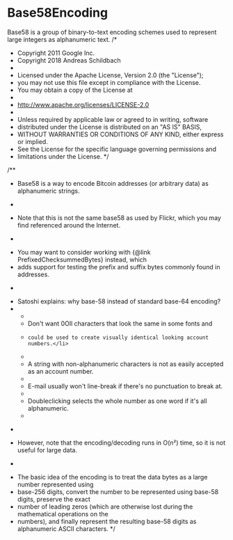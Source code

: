 # Base58Encoding
Base58 is a group of binary-to-text encoding schemes used to represent large integers as alphanumeric text.
/*
 * Copyright 2011 Google Inc.
 * Copyright 2018 Andreas Schildbach
 *
 * Licensed under the Apache License, Version 2.0 (the "License");
 * you may not use this file except in compliance with the License.
 * You may obtain a copy of the License at
 *
 *    http://www.apache.org/licenses/LICENSE-2.0
 *
 * Unless required by applicable law or agreed to in writing, software
 * distributed under the License is distributed on an "AS IS" BASIS,
 * WITHOUT WARRANTIES OR CONDITIONS OF ANY KIND, either express or implied.
 * See the License for the specific language governing permissions and
 * limitations under the License.
 */
 
 
 
 /**
 * Base58 is a way to encode Bitcoin addresses (or arbitrary data) as alphanumeric strings.
 * <p>
 * Note that this is not the same base58 as used by Flickr, which you may find referenced around the Internet.
 * <p>
 * You may want to consider working with {@link PrefixedChecksummedBytes} instead, which
 * adds support for testing the prefix and suffix bytes commonly found in addresses.
 * <p>
 * Satoshi explains: why base-58 instead of standard base-64 encoding?
 * <ul>
 * <li>Don't want 0OIl characters that look the same in some fonts and
 *     could be used to create visually identical looking account numbers.</li>
 * <li>A string with non-alphanumeric characters is not as easily accepted as an account number.</li>
 * <li>E-mail usually won't line-break if there's no punctuation to break at.</li>
 * <li>Doubleclicking selects the whole number as one word if it's all alphanumeric.</li>
 * </ul>
 * <p>
 * However, note that the encoding/decoding runs in O(n&sup2;) time, so it is not useful for large data.
 * <p>
 * The basic idea of the encoding is to treat the data bytes as a large number represented using
 * base-256 digits, convert the number to be represented using base-58 digits, preserve the exact
 * number of leading zeros (which are otherwise lost during the mathematical operations on the
 * numbers), and finally represent the resulting base-58 digits as alphanumeric ASCII characters.
 */
